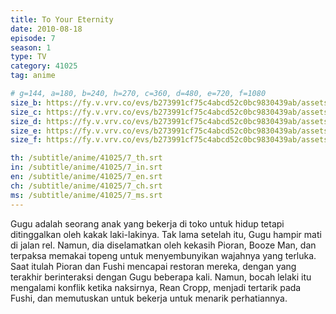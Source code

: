 ```yaml
---
title: To Your Eternity
date: 2010-08-18
episode: 7
season: 1
type: TV
category: 41025
tag: anime

# g=144, a=180, b=240, h=270, c=360, d=480, e=720, f=1080
size_b: https://fy.v.vrv.co/evs/b273991cf75c4abcd52c0bc9830439ab/assets/d9cd31daaa81cfba16e261236a755b63_4063727.mp4
size_c: https://fy.v.vrv.co/evs/b273991cf75c4abcd52c0bc9830439ab/assets/d9cd31daaa81cfba16e261236a755b63_4063726.mp4
size_d: https://fy.v.vrv.co/evs/b273991cf75c4abcd52c0bc9830439ab/assets/d9cd31daaa81cfba16e261236a755b63_4063728.mp4
size_e: https://fy.v.vrv.co/evs/b273991cf75c4abcd52c0bc9830439ab/assets/d9cd31daaa81cfba16e261236a755b63_4063729.mp4
size_f: https://fy.v.vrv.co/evs/b273991cf75c4abcd52c0bc9830439ab/assets/d9cd31daaa81cfba16e261236a755b63_4063730.mp4

th: /subtitle/anime/41025/7_th.srt
in: /subtitle/anime/41025/7_in.srt
en: /subtitle/anime/41025/7_en.srt
ch: /subtitle/anime/41025/7_ch.srt
ms: /subtitle/anime/41025/7_ms.srt
---
```

Gugu adalah seorang anak yang bekerja di toko untuk hidup tetapi ditinggalkan oleh kakak laki-lakinya. Tak lama setelah itu, Gugu hampir mati di jalan rel. Namun, dia diselamatkan oleh kekasih Pioran, Booze Man, dan terpaksa memakai topeng untuk menyembunyikan wajahnya yang terluka. Saat itulah Pioran dan Fushi mencapai restoran mereka, dengan yang terakhir berinteraksi dengan Gugu beberapa kali. Namun, bocah lelaki itu mengalami konflik ketika naksirnya, Rean Cropp, menjadi tertarik pada Fushi, dan memutuskan untuk bekerja untuk menarik perhatiannya.
